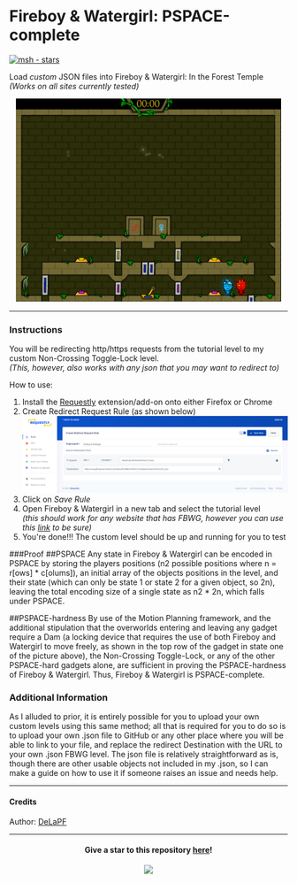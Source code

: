 # Fireboy & Watergirl: PSPACE-complete

[![msh - stars](https://img.shields.io/github/stars/DeLaPF/FBWG-PSPACE-Complete?color=ffbd19)](https://github.com/DeLaPF/FBWG-PSPACE-Complete)

Load *custom* JSON files into Fireboy & Watergirl: In the Forest Temple  
_(Works on all sites currently tested)_  

<p align="center" >
  <img src="https://github.com/DeLaPF/FBWG-PSPACE-Complete/blob/master/images/NTL.png" alt="Non-Crossing Toggle-Lock" width="480"/>
</p>

-----
### Instructions
You will be redirecting http/https requests from the tutorial level to my custom Non-Crossing Toggle-Lock level.  
_(This, however, also works with any json that you may want to redirect to)_

How to use:
1. Install the [Requestly](https://requestly.io/blog/2018/04/07/install-requestly-in-chrome-and-firefox/) extension/add-on onto either Firefox or Chrome
2. Create Redirect Request Rule (as shown below)
![Requestly](https://github.com/DeLaPF/FBWG-PSPACE-Complete/blob/master/images/Requestly.png)
3. Click on _Save Rule_  
4. Open Fireboy & Watergirl in a new tab and select the tutorial level  
  _(this should work for any website that has FBWG, however you can use this [link](https://html5-games.io/game/fireboy-and-watergirl/) to be sure)_  
6. You're done!!! The custom level should be up and running for you to test

###Proof
##PSPACE
Any state in Fireboy & Watergirl can be encoded in PSPACE by storing the players positions (n2 possible positions where n = r[ows] * c[olums]), an initial array of the objects positions in the level, and their state (which can only be state 1 or state 2 for a given object, so 2n), leaving the total encoding size of a single state as n2 * 2n, which falls under PSPACE.

##PSPACE-hardness
By use of the Motion Planning framework, and the additional stipulation that the overworlds entering and leaving any gadget require a Dam (a locking device that requires the use of both Fireboy and Watergirl to move freely, as shown in the top row of the gadget in state one of the picture above), the Non-Crossing Toggle-Lock, or any of the other PSPACE-hard gadgets alone, are sufficient in proving the PSPACE-hardness of Fireboy & Watergirl.
Thus, Fireboy & Watergirl is PSPACE-complete.

### Additional Information
As I alluded to prior, it is entirely possible for you to upload your own custom levels using this same method; all that is required for you to do so is to upload your own .json file to GitHub or any other place where you will be able to link to your file, and replace the redirect Destination with the URL to your own .json FBWG level.
The json file is relatively straightforward as is, though there are other usable objects not included in my .json, so I can make a guide on how to use it if someone raises an issue and needs help.

-----
#### Credits

Author: [DeLaPF](https://github.com/DeLaPF)

-----

<h4 align="center" >
    Give a star to this repository <a href="https://github.com/DeLaPF/FBWG-PSPACE-Complete" > here</a>!
</h4>

<p align="center" >
    <a href="https://github.com/gekigek99/DeLaPF/FBWG-PSPACE-Complete/stargazers" >
        <img src="https://reporoster.com/stars/DeLaPF/FBWG-PSPACE-Complete" >
    </a>
</p>
